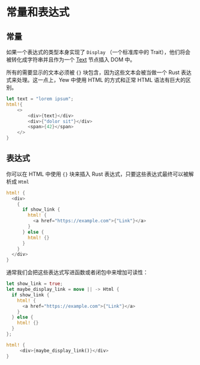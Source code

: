 # 常量和表达式

## 常量

如果一个表达式的类型本身实现了 `Display` （一个标准库中的 Trait），他们将会被转化成字符串并且作为一个 [Text](https://developer.mozilla.org/en-US/docs/Web/API/Text) 节点插入 DOM 中。

所有的需要显示的文本必须被 `{}` 块包含，因为这些文本会被当做一个 Rust 表达式来处理。这一点上，Yew 中使用 HTML 的方式和正常 HTML 语法有巨大的区别。

```rust
let text = "lorem ipsum";
html!{
    <>
        <div>{text}</div>
        <div>{"dolor sit"}</div>
        <span>{42}</span>
    </>
}
```

## 表达式

你可以在 HTML 中使用 `{}` 块来插入 Rust 表达式，只要这些表达式最终可以被解析成 `Html`

```rust
html! {
  <div>
    {
      if show_link {
        html! {
          <a href="https://example.com">{"Link"}</a>
        }
      } else {
        html! {}
      }
    }
  </div>
}
```

通常我们会把这些表达式写进函数或者闭包中来增加可读性：

```rust
let show_link = true;
let maybe_display_link = move || -> Html {
  if show_link {
    html! {
      <a href="https://example.com">{"Link"}</a>
    }
  } else {
    html! {}
  }
};

html! {
     <div>{maybe_display_link()}</div>
}
```


